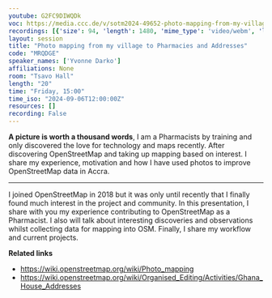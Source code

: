 ```yaml
---
youtube: G2FC9DIWQDk
voc: https://media.ccc.de/v/sotm2024-49652-photo-mapping-from-my-village-to-pharmacies-and-addresses
recordings: [{'size': 94, 'length': 1480, 'mime_type': 'video/webm', 'language': 'eng', 'filename': 'sotm2024-49652-eng-Photo_mapping_from_my_village_to_Pharmacies_and_Addresses_webm-hd.webm', 'state': 'new', 'folder': 'webm-hd', 'high_quality': True, 'width': 1920, 'height': 1080, 'updated_at': '2024-11-10T17:26:57.951+01:00', 'recording_url': 'https://cdn.media.ccc.de/events/sotm/2024/webm-hd/sotm2024-49652-eng-Photo_mapping_from_my_village_to_Pharmacies_and_Addresses_webm-hd.webm', 'url': 'https://api.media.ccc.de/public/recordings/81397', 'event_url': 'https://api.media.ccc.de/public/events/ebf2c93a-ceaa-5f32-96ba-05f1406bb940', 'conference_url': 'https://api.media.ccc.de/public/conferences/sotm2024'}, {'size': 48, 'length': 1480, 'mime_type': 'video/webm', 'language': 'eng', 'filename': 'sotm2024-49652-eng-Photo_mapping_from_my_village_to_Pharmacies_and_Addresses_webm-sd.webm', 'state': 'new', 'folder': 'webm-sd', 'high_quality': False, 'width': 720, 'height': 576, 'updated_at': '2024-11-10T17:15:50.297+01:00', 'recording_url': 'https://cdn.media.ccc.de/events/sotm/2024/webm-sd/sotm2024-49652-eng-Photo_mapping_from_my_village_to_Pharmacies_and_Addresses_webm-sd.webm', 'url': 'https://api.media.ccc.de/public/recordings/81396', 'event_url': 'https://api.media.ccc.de/public/events/ebf2c93a-ceaa-5f32-96ba-05f1406bb940', 'conference_url': 'https://api.media.ccc.de/public/conferences/sotm2024'}, {'size': 33, 'length': 1480, 'mime_type': 'video/mp4', 'language': 'eng', 'filename': 'sotm2024-49652-eng-Photo_mapping_from_my_village_to_Pharmacies_and_Addresses_sd.mp4', 'state': 'new', 'folder': 'h264-sd', 'high_quality': False, 'width': 720, 'height': 576, 'updated_at': '2024-11-10T17:09:46.204+01:00', 'recording_url': 'https://cdn.media.ccc.de/events/sotm/2024/h264-sd/sotm2024-49652-eng-Photo_mapping_from_my_village_to_Pharmacies_and_Addresses_sd.mp4', 'url': 'https://api.media.ccc.de/public/recordings/81395', 'event_url': 'https://api.media.ccc.de/public/events/ebf2c93a-ceaa-5f32-96ba-05f1406bb940', 'conference_url': 'https://api.media.ccc.de/public/conferences/sotm2024'}, {'size': 22, 'length': 1480, 'mime_type': 'audio/mpeg', 'language': 'eng', 'filename': 'sotm2024-49652-eng-Photo_mapping_from_my_village_to_Pharmacies_and_Addresses_mp3.mp3', 'state': 'new', 'folder': 'mp3', 'high_quality': False, 'width': 0, 'height': 0, 'updated_at': '2024-11-10T17:07:34.908+01:00', 'recording_url': 'https://cdn.media.ccc.de/events/sotm/2024/mp3/sotm2024-49652-eng-Photo_mapping_from_my_village_to_Pharmacies_and_Addresses_mp3.mp3', 'url': 'https://api.media.ccc.de/public/recordings/81394', 'event_url': 'https://api.media.ccc.de/public/events/ebf2c93a-ceaa-5f32-96ba-05f1406bb940', 'conference_url': 'https://api.media.ccc.de/public/conferences/sotm2024'}, {'size': 60, 'length': 1480, 'mime_type': 'video/mp4', 'language': 'eng', 'filename': 'sotm2024-49652-eng-Photo_mapping_from_my_village_to_Pharmacies_and_Addresses_hd.mp4', 'state': 'new', 'folder': 'h264-hd', 'high_quality': True, 'width': 1920, 'height': 1080, 'updated_at': '2024-11-10T17:06:09.546+01:00', 'recording_url': 'https://cdn.media.ccc.de/events/sotm/2024/h264-hd/sotm2024-49652-eng-Photo_mapping_from_my_village_to_Pharmacies_and_Addresses_hd.mp4', 'url': 'https://api.media.ccc.de/public/recordings/81393', 'event_url': 'https://api.media.ccc.de/public/events/ebf2c93a-ceaa-5f32-96ba-05f1406bb940', 'conference_url': 'https://api.media.ccc.de/public/conferences/sotm2024'}]
layout: session
title: "Photo mapping from my village to Pharmacies and Addresses"
code: "MRQDGE"
speaker_names: ['Yvonne Darko']
affiliations: None
room: "Tsavo Hall"
length: "20"
time: "Friday, 15:00"
time_iso: "2024-09-06T12:00:00Z"
resources: []
recording: False
---
```


**A picture is worth a thousand words**, I am a Pharmacists by training and only discovered the love for technology and maps recently. After discovering OpenStreetMap and taking up mapping based on interest. I share my experience, motivation and how I have used photos to improve OpenStreetMap data in Accra.

<hr>

I joined OpenStreetMap in 2018 but it was only until recently that I finally found much interest in the project and community. In this presentation, I share with you my experience contributing to OpenStreetMap as a Pharmacist. I also will talk about interesting discoveries and observations whilst collecting data for mapping into OSM. Finally, I share my workflow and current projects. 

**Related links**

* https://wiki.openstreetmap.org/wiki/Photo_mapping
* https://wiki.openstreetmap.org/wiki/Organised_Editing/Activities/Ghana_House_Addresses

